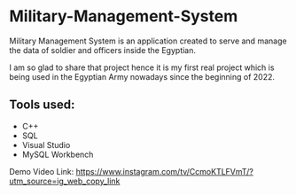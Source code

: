 # Military-Management-System
Military Management System is an application created to serve and manage the data of soldier and officers inside the Egyptian.

I am so glad to share that project hence it is my first real project which is being used in the Egyptian Army nowadays since the beginning of 2022.

## Tools used:
+ C++
+ SQL
+ Visual Studio
+ MySQL Workbench

Demo Video Link: https://www.instagram.com/tv/CcmoKTLFVmT/?utm_source=ig_web_copy_link
